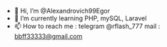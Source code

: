 - 👋 Hi, I’m @Alexandrovich99Egor
- 🌱 I’m currently learning PHP, mySQL, Laravel
- 📫 How to reach me : telegram @rflash_777 mail : bbff33333@gmail.com


